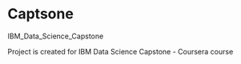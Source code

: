 # Captsone
IBM_Data_Science_Capstone

Project is created for IBM Data Science Capstone - Coursera course
